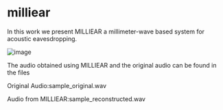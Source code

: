 # milliear

In this work we present MILLIEAR a millimeter-wave based system for acoustic eavesdropping.


![image](https://user-images.githubusercontent.com/88245140/127745555-fcbee4b5-d546-4880-a480-008fc88316c4.png)

The audio obtained using MILLIEAR and the original audio can be found in the files

Original Audio:sample_original.wav

Audio from MILLIEAR:sample_reconstructed.wav
